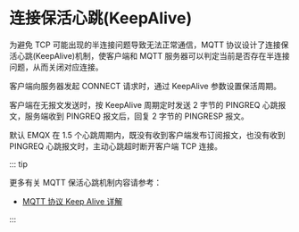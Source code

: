 # 连接保活心跳(KeepAlive)

为避免 TCP 可能出现的半连接问题导致无法正常通信，MQTT 协议设计了连接保活心跳(KeepAlive)机制，使客户端和 MQTT 服务器可以判定当前是否存在半连接问题，从而关闭对应连接。

客户端向服务器发起 CONNECT 请求时，通过 KeepAlive 参数设置保活周期。

客户端在无报文发送时，按 KeepAlive 周期定时发送 2 字节的 PINGREQ 心跳报文，服务端收到 PINGREQ 报文后，回复 2 字节的 PINGRESP 报文。

默认 EMQX 在 1.5 个心跳周期内，既没有收到客户端发布订阅报文，也没有收到 PINGREQ 心跳报文时，主动心跳超时断开客户端 TCP 连接。

::: tip

更多有关 MQTT 保活心跳机制内容请参考：

- [MQTT 协议 Keep Alive 详解](https://www.emqx.com/zh/blog/mqtt-keep-alive)

:::
